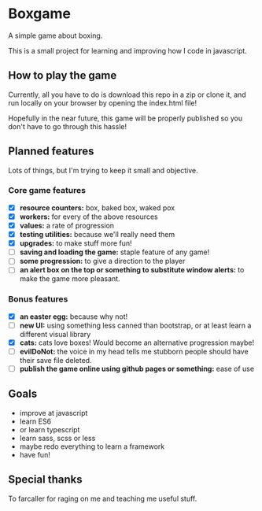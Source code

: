 # Boxgame

A simple game about boxing.

This is a small project for learning and improving how I code in javascript.

## How to play the game

Currently, all you have to do is download this repo in a zip or clone it, and run locally on your browser by opening the index.html file!

Hopefully in the near future, this game will be properly published so you don't have to go through this hassle!

## Planned features

Lots of things, but I'm trying to keep it small and objective.

### Core game features

- [x] **resource counters:** box, baked box, waked pox
- [x] **workers:** for every of the above resources
- [x] **values:** a rate of progression
- [x] **testing utilities:** because we'll really need them
- [x] **upgrades:** to make stuff more fun!
- [ ] **saving and loading the game:** staple feature of any game!
- [ ] **some progression:** to give a direction to the player
- [ ] **an alert box on the top or something to substitute window alerts:** to make the game more pleasant.

### Bonus features

- [x] **an easter egg:** because why not!
- [ ] **new UI:** using something less canned than bootstrap, or at least learn a different visual library
- [x] **cats:** cats love boxes! Would become an alternative progression maybe!
- [ ] **evilDoNot:** the voice in my head tells me stubborn people should have their save file deleted.
- [ ] **publish the game online using github pages or something:** ease of use

## Goals

- improve at javascript
- learn ES6
- or learn typescript
- learn sass, scss or less
- maybe redo everything to learn a framework
- have fun!

## Special thanks

To farcaller for raging on me and teaching me useful stuff.
